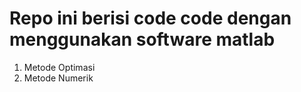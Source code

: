 # Repo ini berisi code code dengan menggunakan software matlab

1. Metode Optimasi
2. Metode Numerik
